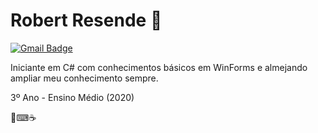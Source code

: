 
# Robert Resende :tada: 

[![Gmail Badge](https://img.shields.io/badge/-Gmail-ff0000?style=flat-square&logo=Gmail&logoColor=white&link=mailto:robertmoraes1112@gmail.com)](mailto:robertmoraes1112@gmail.com)

Iniciante em C# com conhecimentos básicos em WinForms e almejando ampliar meu conhecimento sempre.

3º Ano - Ensino Médio (2020)

📕⌨☕
